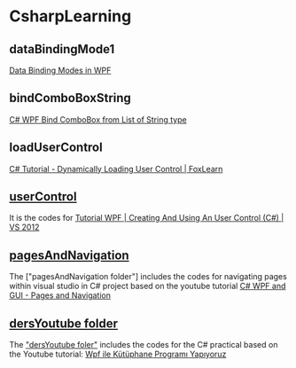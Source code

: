 # CsharpLearning

## dataBindingMode1
[Data Binding Modes in WPF](https://www.youtube.com/watch?v=CniIPEFZ1Oo)

## bindComboBoxString
[C# WPF Bind ComboBox from List of String type](https://www.youtube.com/watch?v=xOX-Zb8B6hU)

## loadUserControl  
[C# Tutorial - Dynamically Loading User Control | FoxLearn](https://www.youtube.com/watch?v=mECkft9LG4k)

## [userControl](https://www.youtube.com/watch?v=s49G6ph4XXA)
It is the codes for [Tutorial WPF | Creating And Using An User Control (C#) | VS 2012](https://www.youtube.com/watch?v=s49G6ph4XXA)

## [pagesAndNavigation](https://www.youtube.com/watch?v=aBh0weP1bmo)
The ["pagesAndNavigation folder"] includes the codes for navigating pages within visual studio in C# project based on the youtube tutorial [C# WPF and GUI - Pages and Navigation](https://www.youtube.com/watch?v=aBh0weP1bmo)

## [dersYoutube folder](https://github.com/kelfan/CsharpLearning/tree/master/dersYoutube) 
The ["dersYoutube foler"](https://github.com/kelfan/CsharpLearning/tree/master/dersYoutube) includes the codes for the C# practical based on the Youtube tutorial: [Wpf ile Kütüphane Programı Yapıyoruz](https://www.youtube.com/playlist?list=PLi_9f1-X3vit_29s30akNn93krXT3Yalm) 
